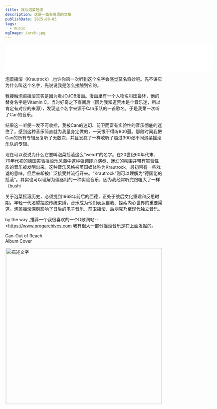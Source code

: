 ```yaml
---
title: 我与泡菜摇滚
description: 这是一篇有意思的文章
publishDate: 2025-08-03
tags:
  - music
ogImage: /arch.jpg
---
```

   <iframe frameborder="no" border="0" marginwidth="0" marginheight="0" width=666 height=86 src="//music.163.com/outchain/player?type=2&id=22520288&auto=0&height=66"></iframe>

泡菜摇滚（Krautrock）,也许你第一次听到这个名字会感觉莫名奇妙吧。先不讲它为什么叫这个名字，先说说我是怎么接触到它的。

   我接触泡菜摇滚其实是因为看JOJO8漫画。漫画里有一个人物名叫田最环，他的替身名字是Vitamin C。当时好奇之下查阅后（因为我知道荒木是个音乐迷，所以肯定有对应的来源），发现这个名字来源于Can乐队的一首歌名，于是我第一次听了Can的音乐。

   结果这一听便一发不可收拾，我被Can的迷幻、前卫而富有实验性的音乐彻底的迷住了，感到这种音乐简直就为我量身定做的，一天恨不得听800遍。那段时间我把Can的所有专辑反复听了无数次，并且发疯了一样收听了超过300张不同泡菜摇滚乐队的专辑。

现在可以说说为什么它要叫泡菜摇滚这么“weird”的名字。在20世纪60年代末、70年代初的德国实验摇滚乐风潮中这种强调即兴演奏、迷幻的氛围并带有实验性质的音乐被发明出来。这种音乐风格被英国媒体称为Krautrock，最初带有一些戏谑的意味，但后来却被广泛接受并流行开来。“Krautrock”则可以理解为“德国佬的摇滚”。其实也可以理解为偏迷幻的一种实验音乐，因为我经常听完跟嗑大了一样（bushi

关于泡菜摇滚历史，必须提到1968年前后的西德，正处于战后文化重建和反思时期。年轻一代渴望摆脱传统束缚，音乐成为他们表达自我、探索内心世界的重要渠道。泡菜摇滚深刻影响了日后的电子音乐、前卫摇滚、后朋克乃至现代独立音乐。

   by the way ,推荐一个我很喜欢的一个D歌网站-->https://www.progarchives.com  我有很大一部分摇滚音乐是在上面发掘的。

Can-Out of Reach  
Album Cover

<img src="https://roim-picx-9nr.pages.dev/rest/5sJfuWK.jpeg" alt="描述文字" width="500" style="display: block; margin: auto;"/>


